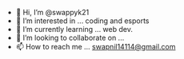 - 👋 Hi, I’m @swappyk21
- 👀 I’m interested in ... coding and esports
- 🌱 I’m currently learning ... web dev.
- 💞️ I’m looking to collaborate on ...
- 📫 How to reach me ... swapnil14114@gmail.com

<!---
swappyk21/swappyk21 is a ✨ special ✨ repository because its `README.md` (this file) appears on your GitHub profile.
You can click the Preview link to take a look at your changes.
--->
